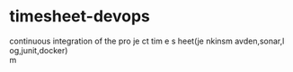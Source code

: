 # timesheet-devops

continuous integration of the pro je ct tim e s heet(je  nkinsm avden,sonar,l  og,junit,docker)    
m
